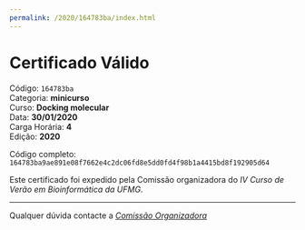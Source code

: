```yaml
---
permalink: /2020/164783ba/index.html
---
```


# Certificado Válido

Código: `164783ba`<br>
Categoria: **minicurso**<br>
Curso: **Docking molecular**<br>
Data: **30/01/2020**<br>
Carga Horária: **4**<br>
Edição: **2020**<br>


Código completo: `164783ba9ae891e08f7662e4c2dc06fd8e5dd0fd4f98b1a4415bd8f192905d64`


Este certificado foi expedido pela Comissão organizadora do *IV Curso de Verão em Bioinformática da UFMG*.

----

Qualquer dúvida contacte a [_Comissão Organizadora_](<mailto:cursobioinfoufmg@gmail.com$subject=[Certificados]>)

